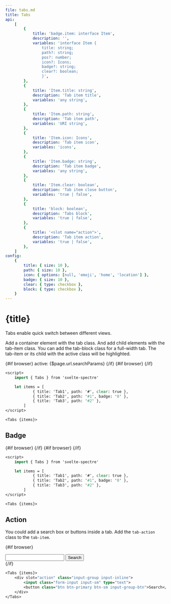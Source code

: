 ```yaml
---
file: tabs.md
title: Tabs
api:
    [
        {
            title: 'badge.item: interface Item',
            description: '',
            variables: 'interface Item {
                title: string;
                path?: string;
                pos?: number;
                icon?: Icons;
                badge?: string;
                clear?: boolean;
                }',
        },
        {
            title: 'Item.title: string',
            description: 'Tab item title',
            variables: 'any string',
        },
        {
            title: 'Item.path: string',
            description: 'Tab item path',
            variables: 'URI string',
        },
        {
            title: 'Item.icon: Icons',
            description: 'Tab item icon',
            variables: 'icons',
        },
        {
            title: 'Item.badge: string',
            description: 'Tab item badge',
            variables: 'any string',
        },
        {
            title: 'Item.clear: boolean',
            description: 'Tab item close button',
            variables: 'true | false',
        },
        {
            title: 'block: boolean',
            description: 'Tabs block',
            variables: 'true | false',
        },
        {
            title: '<slot name="action">',
            description: 'Tab item action',
            variables: 'true | false',
        },
    ]
config:
    {
        title: { size: 10 },
        path: { size: 10 },
        icon: { options: [null, 'emoji', 'home', 'location'] },
        badge: { size: 10 },
        clear: { type: checkbox },
        block: { type: checkbox },
    }
---
```


<script>
    import {onMount} from 'svelte'
    import { goto, invalidate, prefetch, prefetchRoutes } from '$app/navigation';
    import { browser } from '$app/environment';
    import { page } from '$app/stores';
    import { base } from '$app/paths';
    import { Col, Grid, Tabs } from '$lib'
    import Knobs from '../../knobs.svelte'

    let items = [
            { title: 'Tab1', path: '?tab=1', clear: true },
            { title: 'Tab2', path: '?tab=2' },
            { title: 'Tab3', path: '?tab=3' },
        ],
        items2 = [
            { title: 'Tab4', path: '?tab=4', clear: true },
            { title: 'Tab5', path: '?tab=5', badge: '0' },
            { title: 'Tab6', path: '?tab=6' },
        ],
        state = {
            title: 'Tab1',
            path: '?tab=1',
            pos: 0,
            icon: 'emoji',
            badge: '0',
            clear: true,
            block: false
        }, active

    $: items[0] = state

    onMount(() => goto(`${base + $page.url.pathname}${state.path}`, {keepfocus: true}))
</script>

# {title}

Tabs enable quick switch between different views.

Add a container element with the tab class. And add child elements with the
tab-item class. You can add the tab-block class for a full-width tab. The
tab-item or its child with the active class will be highlighted.

<p>
    <Grid stack>
        <Col xs="12">
            {#if browser}
                <Tabs active={$page.url.searchParams} {items} block={state.block}/>
                <span>active: {$page.url.searchParams}</span>
            {/if}
        </Col>
        <Col xs="12">
            {#if browser}
                <Tabs active={$page.url.searchParams} items={items2} block/>
            {/if}
        </Col>
    </Grid>
</p>

<p>
    <Knobs bind:state={state} {config}/>
</p>

```sv
<script>
    import { Tabs } from 'svelte-spectre'

    let items = [
            { title: 'Tab1', path: '#', clear: true },
            { title: 'Tab2', path: '#1', badge: '0' },
            { title: 'Tab3', path: '#2' },
        ]
</script>

<Tabs {items}>
```

## Badge

<p>
    <Grid stack>
        <Col xs="12">
            {#if browser}
                <Tabs items={items2}/>
            {/if}
        </Col>
        <Col xs="12">
            {#if browser}
                <Tabs items={items2} block/>
            {/if}
        </Col>
    </Grid>
</p>

```sv
<script>
    import { Tabs } from 'svelte-spectre'

    let items = [
            { title: 'Tab1', path: '#', clear: true },
            { title: 'Tab2', path: '#1', badge: '0' },
            { title: 'Tab3', path: '#2' },
        ]
</script>

<Tabs {items}>
```

## Action

You could add a search box or buttons inside a tab. Add the `tab-action` class
to the `tab-item`.

<p>
    {#if browser}
        <Tabs items={items2} block>
            <div slot="action" class="input-group input-inline">
                <input class="form-input input-sm" type="text">
                <button class="btn btn-primary btn-sm input-group-btn">Search</button>
            </div>
        </Tabs>
    {/if}
</p>

```sv
<Tabs {items}>
    <div slot="action" class="input-group input-inline">
        <input class="form-input input-sm" type="text">
        <button class="btn btn-primary btn-sm input-group-btn">Search</button>
    </div>
</Tabs>
```
